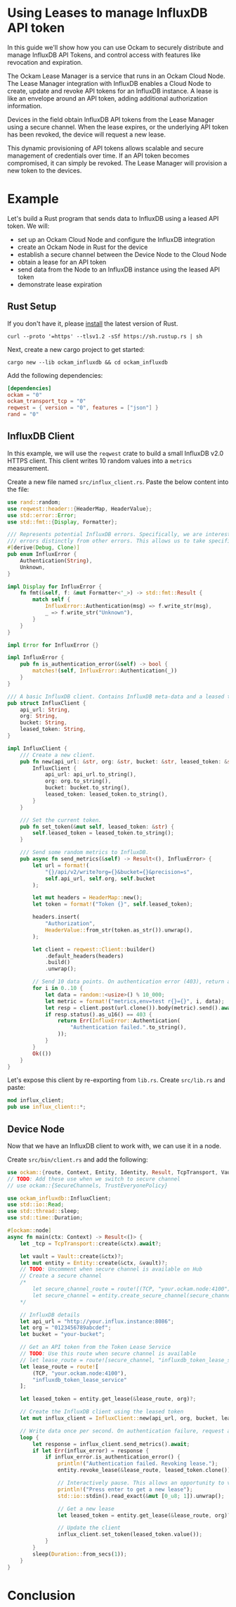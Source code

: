 # Using Leases to manage InfluxDB API token

In this guide we'll show how you can use Ockam to securely distribute and manage InfluxDB API Tokens, and control access
with features like revocation and expiration.

The Ockam Lease Manager is a service that runs in an Ockam Cloud Node. The Lease Manager integration with InfluxDB enables
a Cloud Node to create, update and revoke API tokens for an InfluxDB instance. A lease is like an envelope around an API
token, adding additional authorization information.

Devices in the field obtain InfluxDB API tokens from the Lease Manager using a secure channel. When the lease expires, or
the underlying API token has been revoked, the device will request a new lease.

This dynamic provisioning of API tokens allows scalable and secure management of credentials over time. If an API token
becomes compromised, it can simply be revoked. The Lease Manager will provision a new token to the devices.

# Example

Let's build a Rust program that sends data to InfluxDB using a leased API token. We will:

- set up an Ockam Cloud Node and configure the InfluxDB integration
- create an Ockam Node in Rust for the device
- establish a secure channel between the Device Node to the Cloud Node
- obtain a lease for an API token
- send data from the Node to an InfluxDB instance using the leased API token
- demonstrate lease expiration

## Rust Setup

If you don't have it, please [install](https://www.rust-lang.org/tools/install) the latest version of Rust.

```
curl --proto '=https' --tlsv1.2 -sSf https://sh.rustup.rs | sh
```

Next, create a new cargo project to get started:

```
cargo new --lib ockam_influxdb && cd ockam_influxdb
```

Add the following dependencies:

```toml
[dependencies]
ockam = "0"
ockam_transport_tcp = "0"
reqwest = { version = "0", features = ["json"] }
rand = "0"
```

## InfluxDB Client

In this example, we will use the `reqwest` crate to build a small InfluxDB v2.0 HTTPS client. This client writes 10
random values into a `metrics` measurement.

Create a new file named `src/influx_client.rs`.  Paste the below content into the file:

```rust
use rand::random;
use reqwest::header::{HeaderMap, HeaderValue};
use std::error::Error;
use std::fmt::{Display, Formatter};

/// Represents potential InfluxDB errors. Specifically, we are interested in categorizing authentication
/// errors distinctly from other errors. This allows us to take specific actions, such as revoking a lease.
#[derive(Debug, Clone)]
pub enum InfluxError {
    Authentication(String),
    Unknown,
}

impl Display for InfluxError {
    fn fmt(&self, f: &mut Formatter<'_>) -> std::fmt::Result {
        match self {
            InfluxError::Authentication(msg) => f.write_str(msg),
            _ => f.write_str("Unknown"),
        }
    }
}

impl Error for InfluxError {}

impl InfluxError {
    pub fn is_authentication_error(&self) -> bool {
        matches!(self, InfluxError::Authentication(_))
    }
}

/// A basic InfluxDB client. Contains InfluxDB meta-data and a leased token.
pub struct InfluxClient {
    api_url: String,
    org: String,
    bucket: String,
    leased_token: String,
}

impl InfluxClient {
    /// Create a new client.
    pub fn new(api_url: &str, org: &str, bucket: &str, leased_token: &str) -> Self {
        InfluxClient {
            api_url: api_url.to_string(),
            org: org.to_string(),
            bucket: bucket.to_string(),
            leased_token: leased_token.to_string(),
        }
    }

    /// Set the current token.
    pub fn set_token(&mut self, leased_token: &str) {
        self.leased_token = leased_token.to_string();
    }

    /// Send some random metrics to InfluxDB.
    pub async fn send_metrics(&self) -> Result<(), InfluxError> {
        let url = format!(
            "{}/api/v2/write?org={}&bucket={}&precision=s",
            self.api_url, self.org, self.bucket
        );

        let mut headers = HeaderMap::new();
        let token = format!("Token {}", self.leased_token);

        headers.insert(
            "Authorization",
            HeaderValue::from_str(token.as_str()).unwrap(),
        );

        let client = reqwest::Client::builder()
            .default_headers(headers)
            .build()
            .unwrap();

        // Send 10 data points. On authentication error (403), return an `InfluxError::Authentication`
        for i in 0..10 {
            let data = random::<usize>() % 10_000;
            let metric = format!("metrics,env=test r{}={}", i, data);
            let resp = client.post(url.clone()).body(metric).send().await.unwrap();
            if resp.status().as_u16() == 403 {
                return Err(InfluxError::Authentication(
                    "Authentication failed.".to_string(),
                ));
            }
        }
        Ok(())
    }
}

```


Let's expose this client by re-exporting from `lib.rs`.  Create `src/lib.rs` and paste:

```rust
mod influx_client;
pub use influx_client::*;
```


## Device Node

Now that we have an InfluxDB client to work with, we can use it in a node.

Create `src/bin/client.rs` and add the following:

```rust
use ockam::{route, Context, Entity, Identity, Result, TcpTransport, Vault, TCP};
// TODO: Add these use when we switch to secure channel
// use ockam::{SecureChannels, TrustEveryonePolicy}

use ockam_influxdb::InfluxClient;
use std::io::Read;
use std::thread::sleep;
use std::time::Duration;

#[ockam::node]
async fn main(ctx: Context) -> Result<()> {
    let _tcp = TcpTransport::create(&ctx).await?;

    let vault = Vault::create(&ctx)?;
    let mut entity = Entity::create(&ctx, &vault)?;
    // TODO: Uncomment when secure channel is available on Hub
    // Create a secure channel
    /*
        let secure_channel_route = route![(TCP, "your.ockam.node:4100"), "secure_channel"];
        let secure_channel = entity.create_secure_channel(secure_channel_route, TrustEveryonePolicy)?;
    */

    // InfluxDB details
    let api_url = "http://your.influx.instance:8086";
    let org = "0123456789abcdef";
    let bucket = "your-bucket";

    // Get an API token from the Token Lease Service
    // TODO: Use this route when secure channel is available
    // let lease_route = route![secure_channel, "influxdb_token_lease_service"];
    let lease_route = route![
        (TCP, "your.ockam.node:4100"),
        "influxdb_token_lease_service"
    ];

    let leased_token = entity.get_lease(&lease_route, org)?;

    // Create the InfluxDB client using the leased token
    let mut influx_client = InfluxClient::new(api_url, org, bucket, leased_token.value());

    // Write data once per second. On authentication failure, request a new lease.
    loop {
        let response = influx_client.send_metrics().await;
        if let Err(influx_error) = response {
            if influx_error.is_authentication_error() {
                println!("Authentication failed. Revoking lease.");
                entity.revoke_lease(&lease_route, leased_token.clone())?;

                // Interactively pause. This allows an opportunity to verify the API token status globally.
                println!("Press enter to get a new lease");
                std::io::stdin().read_exact(&mut [0_u8; 1]).unwrap();

                // Get a new lease
                let leased_token = entity.get_lease(&lease_route, org)?;

                // Update the client
                influx_client.set_token(leased_token.value());
            }
        }
        sleep(Duration::from_secs(1));
    }
}
```

# Conclusion